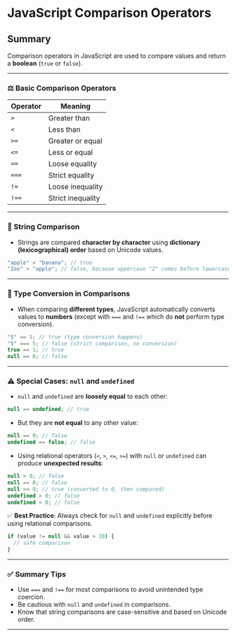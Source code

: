 # JavaScript Comparison Operators

## Summary

Comparison operators in JavaScript are used to compare values and return a **boolean** (`true` or `false`).

---

### ⚖️ Basic Comparison Operators

| Operator | Meaning           |
| -------- | ----------------- |
| `>`      | Greater than      |
| `<`      | Less than         |
| `>=`     | Greater or equal  |
| `<=`     | Less or equal     |
| `==`     | Loose equality    |
| `===`    | Strict equality   |
| `!=`     | Loose inequality  |
| `!==`    | Strict inequality |

---

### 📝 String Comparison

- Strings are compared **character by character** using **dictionary (lexicographical) order** based on Unicode values.

```javascript
"apple" < "banana"; // true
"Zoo" > "apple"; // false, because uppercase "Z" comes before lowercase "a"
```

---

### 🔄 Type Conversion in Comparisons

- When comparing **different types**, JavaScript automatically converts values to **numbers** (except with `===` and `!==` which do **not** perform type conversion).

```javascript
"5" == 5; // true (type conversion happens)
"5" === 5; // false (strict comparison, no conversion)
true == 1; // true
null == 0; // false
```

---

### ⚠️ Special Cases: `null` and `undefined`

- `null` and `undefined` are **loosely equal** to each other:

```javascript
null == undefined; // true
```

- But they are **not equal** to any other value:

```javascript
null == 0; // false
undefined == false; // false
```

- Using relational operators (`<`, `>`, `<=`, `>=`) with `null` or `undefined` can produce **unexpected results**:

```javascript
null > 0; // false
null == 0; // false
null >= 0; // true (converted to 0, then compared)
undefined > 0; // false
undefined < 0; // false
```

✅ **Best Practice**: Always check for `null` and `undefined` explicitly before using relational comparisons.

```javascript
if (value != null && value > 10) {
  // safe comparison
}
```

---

### ✅ Summary Tips

- Use `===` and `!==` for most comparisons to avoid unintended type coercion.
- Be cautious with `null` and `undefined` in comparisons.
- Know that string comparisons are case-sensitive and based on Unicode order.

---
